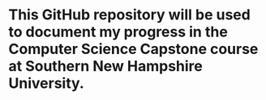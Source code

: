# This GitHub repository will be used to document my progress in the Computer Science Capstone course at Southern New Hampshire University.
